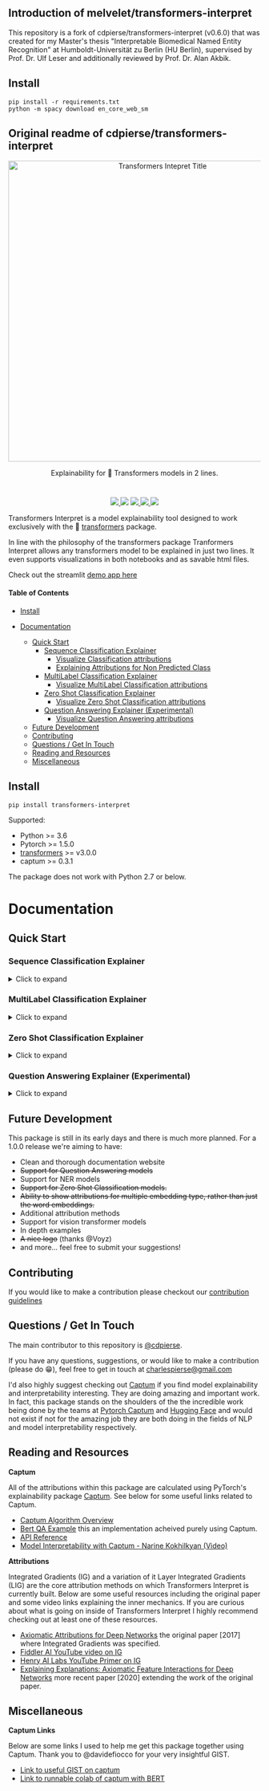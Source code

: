 ## Introduction of melvelet/transformers-interpret

This repository is a fork of cdpierse/transformers-interpret (v0.6.0) that was created for my Master's thesis "Interpretable Biomedical Named Entity Recognition" at Humboldt-Universität zu Berlin (HU Berlin), supervised by Prof. Dr. Ulf Leser and additionally reviewed by Prof. Dr. Alan Akbik.

## Install

```posh
pip install -r requirements.txt
python -m spacy download en_core_web_sm
```

## Original readme of cdpierse/transformers-interpret

<p align="center">
    <a id="transformers-intepret" href="#transformers-intepret">
        <img src="https://github.com/cdpierse/transformers-interpret/blob/master/images/tight%401920x_transparent.png" alt="Transformers Intepret Title" title="Transformers Intepret Title" width="600"/>
    </a>
</p>

<p align="center"> Explainability for 🤗 Transformers models in 2 lines.</p>

<h1 align="center"></h1>

<p align="center">
    <a href="https://opensource.org/licenses/Apache-2.0">
        <img src="https://img.shields.io/badge/License-Apache%202.0-blue.svg"/> 
    </a>
    <img src="./images/coverage.svg">
    <a href="https://github.com/cdpierse/transformers-interpret/releases">
        <img src="https://img.shields.io/pypi/v/transformers_interpret?label=version"/> 
    </a>
    <a href="https://app.circleci.com/pipelines/github/cdpierse/transformers-interpret">
        <img src="https://circleci.com/gh/cdpierse/transformers-interpret.svg?style=shield&circle-token=de18bfcb7476a5a47b8ad39b8cb1d61f5ae9ed52">
    </a>
        <a href="https://pepy.tech/project/transformers-interpret">
        <img src="https://static.pepy.tech/personalized-badge/transformers-interpret?period=total&units=abbreviation&left_color=black&right_color=brightgreen&left_text=Downloads">
    </a>
</p>

Transformers Interpret is a model explainability tool designed to work exclusively with the 🤗 [transformers][transformers] package.

In line with the philosophy of the transformers package Tranformers Interpret allows any transformers model to be explained in just two lines. It even supports visualizations in both notebooks and as savable html files.

Check out the streamlit [demo app here](https://share.streamlit.io/cdpierse/transformers-interpret-streamlit/main/app.py)

#### Table of Contents

- [Install](#install)

- [Documentation](#documentation)
  - [Quick Start](#quick-start)
    - [Sequence Classification Explainer](#sequence-classification-explainer)
      - [Visualize Classification attributions](#visualize-classification-attributions)
      - [Explaining Attributions for Non Predicted Class](#explaining-attributions-for-non-predicted-class)
    - [MultiLabel Classification Explainer](#sequence-classification-explainer)
      - [Visualize MultiLabel Classification attributions](#visualize-multilabel-attributions)
    - [Zero Shot Classification Explainer](#zero-shot-classification-explainer)
      - [Visualize Zero Shot Classification attributions](#visualize-zero-shot-classification-attributions)
    - [Question Answering Explainer (Experimental)](#question-answering-explainer-experimental)
      - [Visualize Question Answering attributions](#visualize-question-answering-attributions)
  - [Future Development](#future-development)
  - [Contributing](#contributing)
  - [Questions / Get In Touch](#questions--get-in-touch)
  - [Reading and Resources](#reading-and-resources)
  - [Miscellaneous](#miscellaneous)

<a name="install"/>

## Install

```posh
pip install transformers-interpret
```

Supported:

- Python >= 3.6
- Pytorch >= 1.5.0
- [transformers][transformers] >= v3.0.0
- captum >= 0.3.1

The package does not work with Python 2.7 or below.

# Documentation

## Quick Start


### Sequence Classification Explainer

<details><summary>Click to expand</summary>

Let's start by initializing a transformers' model and tokenizer, and running it through the `SequenceClassificationExplainer`.

For this example we are using `distilbert-base-uncased-finetuned-sst-2-english`, a distilbert model finetuned on a sentiment analysis task.

```python
from transformers import AutoModelForSequenceClassification, AutoTokenizer
model_name = "distilbert-base-uncased-finetuned-sst-2-english"
model = AutoModelForSequenceClassification.from_pretrained(model_name)
tokenizer = AutoTokenizer.from_pretrained(model_name)

# With both the model and tokenizer initialized we are now able to get explanations on an example text.

from transformers_interpret import SequenceClassificationExplainer
cls_explainer = SequenceClassificationExplainer(
    model,
    tokenizer)
word_attributions = cls_explainer("I love you, I like you")
```

Which will return the following list of tuples:

```python
>>> word_attributions
[('[CLS]', 0.0),
 ('i', 0.2778544699186709),
 ('love', 0.7792370723380415),
 ('you', 0.38560088858031094),
 (',', -0.01769750505546915),
 ('i', 0.12071898121557832),
 ('like', 0.19091105304734457),
 ('you', 0.33994871536713467),
 ('[SEP]', 0.0)]
```

Positive attribution numbers indicate a word contributes positively towards the predicted class, while negative numbers indicate a word contributes negatively towards the predicted class. Here we can see that **I love you** gets the most attention.

You can use `predicted_class_index` in case you'd want to know what the predicted class actually is:

```python
>>> cls_explainer.predicted_class_index
array(1)
```

And if the model has label names for each class, we can see these too using `predicted_class_name`:

```python
>>> cls_explainer.predicted_class_name
'POSITIVE'
```

#### Visualize Classification attributions

Sometimes the numeric attributions can be difficult to read particularly in instances where there is a lot of text. To help with that we also provide the `visualize()` method that utilizes Captum's in built viz library to create a HTML file highlighting the attributions.

If you are in a notebook, calls to the `visualize()` method will display the visualization in-line. Alternatively you can pass a filepath in as an argument and an HTML file will be created, allowing you to view the explanation HTML in your browser.

```python
cls_explainer.visualize("distilbert_viz.html")
```

<a href="https://github.com/cdpierse/transformers-interpret/blob/master/images/distilbert_example.png">
<img src="https://github.com/cdpierse/transformers-interpret/blob/master/images/distilbert_example.png" width="80%" height="80%" align="center"/>
</a>

#### Explaining Attributions for Non Predicted Class

Attribution explanations are not limited to the predicted class. Let's test a more complex sentence that contains mixed sentiments.

In the example below we pass `class_name="NEGATIVE"` as an argument indicating we would like the attributions to be explained for the **NEGATIVE** class regardless of what the actual prediction is. Effectively because this is a binary classifier we are getting the inverse attributions.

```python
cls_explainer = SequenceClassificationExplainer(model, tokenizer)
attributions = cls_explainer("I love you, I like you, I also kinda dislike you", class_name="NEGATIVE")
```

In this case, `predicted_class_name` still returns a prediction of the **POSITIVE** class, because the model has generated the same prediction but nonetheless we are interested in looking at the attributions for the negative class regardless of the predicted result.

```python
>>> cls_explainer.predicted_class_name
'POSITIVE'
```

But when we visualize the attributions we can see that the words "**...kinda dislike**" are contributing to a prediction of the "NEGATIVE"
class.

```python
cls_explainer.visualize("distilbert_negative_attr.html")
```

<a href="https://github.com/cdpierse/transformers-interpret/blob/master/images/distilbert_example_negative.png">
<img src="https://github.com/cdpierse/transformers-interpret/blob/master/images/distilbert_example_negative.png" width="80%" height="80%" align="center" />
</a>

Getting attributions for different classes is particularly insightful for multiclass problems as it allows you to inspect model predictions for a number of different classes and sanity-check that the model is "looking" at the right things.

For a detailed explanation of this example please checkout this [multiclass classification notebook.](notebooks/multiclass_classification_example.ipynb)


</details>

### MultiLabel Classification Explainer

<details><summary>Click to expand</summary>

This explainer is an extension of the `SequenceClassificationExplainer` and is thus compatible with all sequence classification models from the Transformers package. The key change in this explainer is that it caclulates attributions for each label in the model's config and returns a dictionary of word attributions w.r.t to each label. The `visualize()` method also displays a table of attributions with attributions calculated per label. 

```python
from transformers import AutoModelForSequenceClassification, AutoTokenizer
from transformers_interpret import MultiLabelClassificationExplainer

model_name = "j-hartmann/emotion-english-distilroberta-base"
model = AutoModelForSequenceClassification.from_pretrained(model_name)
tokenizer = AutoTokenizer.from_pretrained(model_name)


cls_explainer = MultiLabelClassificationExplainer(model, tokenizer)


word_attributions = cls_explainer("There were many aspects of the film I liked, but it was frightening and gross in parts. My parents hated it.")
```
This produces a dictionary of word attributions mapping labels to a list of tuples for each word and it's attribution score. 
<details><summary>Click to see word attribution dictionary</summary>

```python
>>> word_attributions
{'anger': [('<s>', 0.0),
           ('There', 0.09002208622000409),
           ('were', -0.025129709879675187),
           ('many', -0.028852677974079328),
           ('aspects', -0.06341968013631565),
           ('of', -0.03587626320752477),
           ('the', -0.014813095892961287),
           ('film', -0.14087587475098232),
           ('I', 0.007367876912617766),
           ('liked', -0.09816592066307557),
           (',', -0.014259517291745674),
           ('but', -0.08087144668471376),
           ('it', -0.10185214349220136),
           ('was', -0.07132244710777856),
           ('frightening', -0.4125361737439814),
           ('and', -0.021761663818889918),
           ('gross', -0.10423745223600908),
           ('in', -0.02383646952201854),
           ('parts', -0.027137622525091033),
           ('.', -0.02960415694062459),
           ('My', 0.05642774605113695),
           ('parents', 0.11146648216326158),
           ('hated', 0.8497975489280364),
           ('it', 0.05358116678115284),
           ('.', -0.013566277162080632),
           ('', 0.09293256725788422),
           ('</s>', 0.0)],
 'disgust': [('<s>', 0.0),
             ('There', -0.035296263203072),
             ('were', -0.010224922196739717),
             ('many', -0.03747571761725605),
             ('aspects', 0.007696321643436715),
             ('of', 0.0026740873113235107),
             ('the', 0.0025752851265661335),
             ('film', -0.040890035285783645),
             ('I', -0.014710007408208579),
             ('liked', 0.025696806663391577),
             (',', -0.00739107098314569),
             ('but', 0.007353791868893654),
             ('it', -0.00821368234753605),
             ('was', 0.005439709067819798),
             ('frightening', -0.8135974168445725),
             ('and', -0.002334953123414774),
             ('gross', 0.2366024374426269),
             ('in', 0.04314772995234148),
             ('parts', 0.05590472194035334),
             ('.', -0.04362554293972562),
             ('My', -0.04252694977895808),
             ('parents', 0.051580790911406944),
             ('hated', 0.5067406070057585),
             ('it', 0.0527491071885104),
             ('.', -0.008280280618652273),
             ('', 0.07412384603053103),
             ('</s>', 0.0)],
 'fear': [('<s>', 0.0),
          ('There', -0.019615758046045408),
          ('were', 0.008033402634196246),
          ('many', 0.027772367717635423),
          ('aspects', 0.01334130725685673),
          ('of', 0.009186049991879768),
          ('the', 0.005828877177384549),
          ('film', 0.09882910753644959),
          ('I', 0.01753565003544039),
          ('liked', 0.02062597344466885),
          (',', -0.004469530636560965),
          ('but', -0.019660439408176984),
          ('it', 0.0488084071292538),
          ('was', 0.03830859527501167),
          ('frightening', 0.9526443954511705),
          ('and', 0.02535156284103706),
          ('gross', -0.10635301961551227),
          ('in', -0.019190425328209065),
          ('parts', -0.01713006453323631),
          ('.', 0.015043169035757302),
          ('My', 0.017068079071414916),
          ('parents', -0.0630781275517486),
          ('hated', -0.23630028921273583),
          ('it', -0.056057044429020306),
          ('.', 0.0015102052077844612),
          ('', -0.010045048665404609),
          ('</s>', 0.0)],
 'joy': [('<s>', 0.0),
         ('There', 0.04881772670614576),
         ('were', -0.0379316152427468),
         ('many', -0.007955371089444285),
         ('aspects', 0.04437296429416574),
         ('of', -0.06407011137335743),
         ('the', -0.07331568926973099),
         ('film', 0.21588462483311055),
         ('I', 0.04885724513463952),
         ('liked', 0.5309510543276107),
         (',', 0.1339765195225006),
         ('but', 0.09394079060730279),
         ('it', -0.1462792330432028),
         ('was', -0.1358591558323458),
         ('frightening', -0.22184169339341142),
         ('and', -0.07504142930419291),
         ('gross', -0.005472075984252812),
         ('in', -0.0942152657437379),
         ('parts', -0.19345218754215965),
         ('.', 0.11096247277185402),
         ('My', 0.06604512262645984),
         ('parents', 0.026376541098236207),
         ('hated', -0.4988319510231699),
         ('it', -0.17532499366236615),
         ('.', -0.022609976138939034),
         ('', -0.43417114685294833),
         ('</s>', 0.0)],
 'neutral': [('<s>', 0.0),
             ('There', 0.045984598036642205),
             ('were', 0.017142566357474697),
             ('many', 0.011419348619472542),
             ('aspects', 0.02558593440287365),
             ('of', 0.0186162232003498),
             ('the', 0.015616416841815963),
             ('film', -0.021190511300570092),
             ('I', -0.03572427925026324),
             ('liked', 0.027062554960050455),
             (',', 0.02089914209290366),
             ('but', 0.025872618597570115),
             ('it', -0.002980407262316265),
             ('was', -0.022218157611174086),
             ('frightening', -0.2982516449116045),
             ('and', -0.01604643529040792),
             ('gross', -0.04573829263548096),
             ('in', -0.006511536166676108),
             ('parts', -0.011744224307968652),
             ('.', -0.01817041167875332),
             ('My', -0.07362312722231429),
             ('parents', -0.06910711601816408),
             ('hated', -0.9418903509267312),
             ('it', 0.022201795222373488),
             ('.', 0.025694319747309045),
             ('', 0.04276690822325994),
             ('</s>', 0.0)],
 'sadness': [('<s>', 0.0),
             ('There', 0.028237893283377526),
             ('were', -0.04489910545229568),
             ('many', 0.004996044977269471),
             ('aspects', -0.1231292680125582),
             ('of', -0.04552690725956671),
             ('the', -0.022077819961347042),
             ('film', -0.14155752357877663),
             ('I', 0.04135347872193571),
             ('liked', -0.3097732540526099),
             (',', 0.045114660009053134),
             ('but', 0.0963352125332619),
             ('it', -0.08120617610094617),
             ('was', -0.08516150809170213),
             ('frightening', -0.10386889639962761),
             ('and', -0.03931986389970189),
             ('gross', -0.2145059013625132),
             ('in', -0.03465423285571697),
             ('parts', -0.08676627134611635),
             ('.', 0.19025217371906333),
             ('My', 0.2582092561303794),
             ('parents', 0.15432351476960307),
             ('hated', 0.7262186310977987),
             ('it', -0.029160655114499095),
             ('.', -0.002758524253450406),
             ('', -0.33846410359182094),
             ('</s>', 0.0)],
 'surprise': [('<s>', 0.0),
              ('There', 0.07196110795254315),
              ('were', 0.1434314520711312),
              ('many', 0.08812238369489701),
              ('aspects', 0.013432396769890982),
              ('of', -0.07127508805657243),
              ('the', -0.14079766624810955),
              ('film', -0.16881201614906485),
              ('I', 0.040595668935112135),
              ('liked', 0.03239855530171577),
              (',', -0.17676382558158257),
              ('but', -0.03797939330341559),
              ('it', -0.029191325089641736),
              ('was', 0.01758013584108571),
              ('frightening', -0.221738963726823),
              ('and', -0.05126920277135527),
              ('gross', -0.33986913466614044),
              ('in', -0.018180366628697),
              ('parts', 0.02939418603252064),
              ('.', 0.018080129971003226),
              ('My', -0.08060162218059498),
              ('parents', 0.04351719139081836),
              ('hated', -0.6919028585285265),
              ('it', 0.0009574844165327357),
              ('.', -0.059473118237873344),
              ('', -0.465690452620123),
              ('</s>', 0.0)]}
```
</details>


#### Visualize MultiLabel Classification attributions

Sometimes the numeric attributions can be difficult to read particularly in instances where there is a lot of text. To help with that we also provide the `visualize()` method that utilizes Captum's in built viz library to create a HTML file highlighting the attributions. For this explainer attributions will be show w.r.t to each label. 

If you are in a notebook, calls to the `visualize()` method will display the visualization in-line. Alternatively you can pass a filepath in as an argument and an HTML file will be created, allowing you to view the explanation HTML in your browser.

```python
cls_explainer.visualize("multilabel_viz.html")
```

<a href="https://github.com/cdpierse/transformers-interpret/blob/master/images/multilabel_example.png">
<img src="https://github.com/cdpierse/transformers-interpret/blob/master/images/multilabel_example.png" width="80%" height="80%" align="center"/>
</a>


</details>

### Zero Shot Classification Explainer

<details><summary>Click to expand</summary>



_Models using this explainer must be previously trained on NLI classification downstream tasks and have a label in the model's config called either "entailment" or "ENTAILMENT"._

This explainer allows for attributions to be calculated for zero shot classification like models. In order to achieve this we use the same methodology employed by Hugging face. For those not familiar method employed by Hugging Face to achieve zero shot classification the way this works is by exploiting the "entailment" label of NLI models. Here is a [link](https://arxiv.org/abs/1909.00161) to a paper explaining more about it. A list of NLI models guaranteed to be compatible with this explainer can be found on the [model hub](https://huggingface.co/models?filter=pytorch&pipeline_tag=zero-shot-classification).

Let's start by initializing a transformers' sequence classification model and tokenizer trained specifically on a NLI task, and passing it to the ZeroShotClassificationExplainer.

For this example we are using `facebook/bart-large-mnli` which is a checkpoint for a bart-large model trained on the
[MNLI dataset](https://huggingface.co/datasets/multi_nli). This model typically predicts whether a sentence pair are an entailment, neutral, or a contradiction, however for zero-shot we only look the entailment label.

Notice that we pass our own custom labels `["finance", "technology", "sports"]` to the class instance. Any number of labels can be passed including as little as one. Whichever label scores highest for entailment can be accessed via `predicted_label`, however the attributions themselves are calculated for every label. If you want to see the attributions for a particular label it is recommended just to pass in that one label and then the attributions will be guaranteed to be calculated w.r.t. that label.

```python
from transformers import AutoModelForSequenceClassification, AutoTokenizer
from transformers_interpret import ZeroShotClassificationExplainer

tokenizer = AutoTokenizer.from_pretrained("facebook/bart-large-mnli")

model = AutoModelForSequenceClassification.from_pretrained("facebook/bart-large-mnli")


zero_shot_explainer = ZeroShotClassificationExplainer(model, tokenizer)


word_attributions = zero_shot_explainer(
    "Today apple released the new Macbook showing off a range of new features found in the proprietary silicon chip computer. ",
    labels = ["finance", "technology", "sports"],
)

```

Which will return the following dict of attribution tuple lists for each label:

```python
>>> word_attributions
{'finance': [('<s>', 0.0),
  ('Today', 0.0),
  ('apple', -0.016100065046282107),
  ('released', 0.3348383988281792),
  ('the', -0.8932952916127369),
  ('new', 0.14207183688642497),
  ('Mac', 0.016309545780430777),
  ('book', -0.06956802041125129),
  ('showing', -0.12661404114316252),
  ('off', -0.11470154900720078),
  ('a', -0.03299250484912159),
  ('range', -0.002532332125100561),
  ('of', -0.022451943898971004),
  ('new', -0.01859870581213379),
  ('features', -0.020774327263810944),
  ('found', -0.007734346326330102),
  ('in', 0.005100588658589585),
  ('the', 0.04711084622588314),
  ('proprietary', 0.046352064964644286),
  ('silicon', -0.0033502000158946127),
  ('chip', -0.010419324929115785),
  ('computer', -0.11507972995022273),
  ('.', 0.12237840300907425)],
 'technology': [('<s>', 0.0),
  ('Today', 0.0),
  ('apple', 0.22505152647747717),
  ('released', -0.16164146624851905),
  ('the', 0.5026975657258089),
  ('new', 0.052589263167955536),
  ('Mac', 0.2528325960993759),
  ('book', -0.06445090203729663),
  ('showing', -0.21204922293777534),
  ('off', 0.06319714817612732),
  ('a', 0.032048012090796815),
  ('range', 0.08553079346908955),
  ('of', 0.1409201107994034),
  ('new', 0.0515261917112576),
  ('features', -0.09656406466213506),
  ('found', 0.02336613296843605),
  ('in', -0.0011649894272190678),
  ('the', 0.14229640664777807),
  ('proprietary', -0.23169065661847646),
  ('silicon', 0.5963924257008087),
  ('chip', -0.19908474233975806),
  ('computer', 0.030620295844734646),
  ('.', 0.1995076958535378)],
 'sports': [('<s>', 0.0),
  ('Today', 0.0),
  ('apple', 0.1776618164760026),
  ('released', 0.10067773539491479),
  ('the', 0.4813466937627506),
  ('new', -0.018555244191949295),
  ('Mac', 0.016338241133536224),
  ('book', 0.39311969562943677),
  ('showing', 0.03579210145504227),
  ('off', 0.0016710813632476176),
  ('a', 0.04367940034297261),
  ('range', 0.06076859006993011),
  ('of', 0.11039711284328052),
  ('new', 0.003932416031994724),
  ('features', -0.009660883377622588),
  ('found', -0.06507586539836184),
  ('in', 0.2957812911667922),
  ('the', 0.1584106228974514),
  ('proprietary', 0.0005789280604917397),
  ('silicon', -0.04693795680472678),
  ('chip', -0.1699508539245465),
  ('computer', -0.4290823663975582),
  ('.', 0.469314992542427)]}
```

We can find out which label was predicted with:

```python
>>> zero_shot_explainer.predicted_label
'technology'
```

#### Visualize Zero Shot Classification attributions

For the `ZeroShotClassificationExplainer` the visualize() method returns a table similar to the `SequenceClassificationExplainer` but with attributions for every label.

```python
zero_shot_explainer.visualize("zero_shot.html")
```

<a href="https://github.com/cdpierse/transformers-interpret/blob/master/images/zero_shot_example.png">
<img src="https://github.com/cdpierse/transformers-interpret/blob/master/images/zero_shot_example.png" width="100%" height="100%" align="center" />
</a>

</details>

### Question Answering Explainer (Experimental)
    
<details><summary>Click to expand</summary>

_This is currently an experimental explainer under active development and is not yet fully tested. The explainers' API is subject to change as are the attribution methods, if you find any bugs please let me know._

Let's start by initializing a transformers' Question Answering model and tokenizer, and running it through the `QuestionAnsweringExplainer`.

For this example we are using `bert-large-uncased-whole-word-masking-finetuned-squad`, a bert model finetuned on a SQuAD.

```python
from transformers import AutoModelForQuestionAnswering, AutoTokenizer
from transformers_interpret import QuestionAnsweringExplainer

tokenizer = AutoTokenizer.from_pretrained("bert-large-uncased-whole-word-masking-finetuned-squad")
model = AutoModelForQuestionAnswering.from_pretrained("bert-large-uncased-whole-word-masking-finetuned-squad")

qa_explainer = QuestionAnsweringExplainer(
    model,
    tokenizer,
)

context = """
In Artificial Intelligence and machine learning, Natural Language Processing relates to the usage of machines to process and understand human language.
Many researchers currently work in this space.
"""

word_attributions = qa_explainer(
    "What is natural language processing ?",
    context,
)
```

Which will return the following dict containing word attributions for both the predicted start and end positions for the answer.

```python
>>> word_attributions
{'start': [('[CLS]', 0.0),
  ('what', 0.9177170660377296),
  ('is', 0.13382234898765258),
  ('natural', 0.08061747350142005),
  ('language', 0.013138062762511409),
  ('processing', 0.11135923869816286),
  ('?', 0.00858057388924361),
  ('[SEP]', -0.09646373141894966),
  ('in', 0.01545633993975799),
  ('artificial', 0.0472082598707737),
  ('intelligence', 0.026687249355110867),
  ('and', 0.01675371260058537),
  ('machine', -0.08429502436554961),
  ('learning', 0.0044827685126163355),
  (',', -0.02401013152520878),
  ('natural', -0.0016756080249823537),
  ('language', 0.0026815068421401885),
  ('processing', 0.06773157580722854),
  ('relates', 0.03884601576992908),
  ('to', 0.009783797821526368),
  ('the', -0.026650922910540952),
  ('usage', -0.010675019721821147),
  ('of', 0.015346787885898537),
  ('machines', -0.08278008270160107),
  ('to', 0.12861387892768839),
  ('process', 0.19540146386642743),
  ('and', 0.009942879959615826),
  ('understand', 0.006836894853320319),
  ('human', 0.05020451122579102),
  ('language', -0.012980795199301),
  ('.', 0.00804358248127772),
  ('many', 0.02259009321498161),
  ('researchers', -0.02351650942555469),
  ('currently', 0.04484573078852946),
  ('work', 0.00990399948294476),
  ('in', 0.01806961211334615),
  ('this', 0.13075899776164499),
  ('space', 0.004298315347838973),
  ('.', -0.003767904539347979),
  ('[SEP]', -0.08891544093454595)],
 'end': [('[CLS]', 0.0),
  ('what', 0.8227231947501547),
  ('is', 0.0586864942952253),
  ('natural', 0.0938903563379123),
  ('language', 0.058596976016400674),
  ('processing', 0.1632374290269829),
  ('?', 0.09695686057123237),
  ('[SEP]', -0.11644447033554006),
  ('in', -0.03769172371919206),
  ('artificial', 0.06736158404049886),
  ('intelligence', 0.02496399001288386),
  ('and', -0.03526028847762427),
  ('machine', -0.20846431491771975),
  ('learning', 0.00904892847529654),
  (',', -0.02949905488474854),
  ('natural', 0.011024507784743872),
  ('language', 0.0870741751282507),
  ('processing', 0.11482449622317169),
  ('relates', 0.05008962090922852),
  ('to', 0.04079118393166258),
  ('the', -0.005069048880616451),
  ('usage', -0.011992752445836278),
  ('of', 0.01715183316135495),
  ('machines', -0.29823535624026265),
  ('to', -0.0043760160855057925),
  ('process', 0.10503217484645223),
  ('and', 0.06840313586976698),
  ('understand', 0.057184000619403944),
  ('human', 0.0976805947708315),
  ('language', 0.07031163646606695),
  ('.', 0.10494566513897102),
  ('many', 0.019227154676079487),
  ('researchers', -0.038173913797800885),
  ('currently', 0.03916641120002003),
  ('work', 0.03705371672439422),
  ('in', -0.0003155975107591203),
  ('this', 0.17254932354022232),
  ('space', 0.0014311439625599323),
  ('.', 0.060637932829867736),
  ('[SEP]', -0.09186286505530596)]}
```

We can get the text span for the predicted answer with:

```python
>>> qa_explainer.predicted_answer
'usage of machines to process and understand human language'
```

#### Visualize Question Answering attributions

For the `QuestionAnsweringExplainer` the visualize() method returns a table with two rows. The first row represents the attributions for the answers' start position and the second row represents the attributions for the answers' end position.

```python
qa_explainer.visualize("bert_qa_viz.html")
```

<a href="https://github.com/cdpierse/transformers-interpret/blob/master/images/bert_qa_explainer.png">
<img src="https://github.com/cdpierse/transformers-interpret/blob/master/images/bert_qa_explainer.png" width="120%" height="120%" align="center" />
</a>

</details>

<a name="future"/>

## Future Development

This package is still in its early days and there is much more planned. For a 1.0.0 release we're aiming to have:

- Clean and thorough documentation website
- ~~Support for Question Answering models~~
- Support for NER models
- ~~Support for Zero Shot Classification models.~~
- ~~Ability to show attributions for multiple embedding type, rather than just the word embeddings.~~
- Additional attribution methods
- Support for vision transformer models
- In depth examples
- ~~A nice logo~~ (thanks @Voyz)
- and more... feel free to submit your suggestions!

<a name="contributing"/>

## Contributing

If you would like to make a contribution please checkout our [contribution guidelines](https://github.com/cdpierse/transformers-interpret/blob/master/CONTRIBUTING.md)

<a name="contact"/>

## Questions / Get In Touch

The main contributor to this repository is [@cdpierse](https://github.com/cdpierse).

If you have any questions, suggestions, or would like to make a contribution (please do 😁), feel free to get in touch at charlespierse@gmail.com

I'd also highly suggest checking out [Captum](https://captum.ai/) if you find model explainability and interpretability interesting. They are doing amazing and important work. In fact, this package stands on the shoulders of the the incredible work being done by the teams at [Pytorch Captum](https://captum.ai/) and [Hugging Face](https://huggingface.co/) and would not exist if not for the amazing job they are both doing in the fields of NLP and model interpretability respectively.

## Reading and Resources

<a name="reading-resources"/>

**Captum**

All of the attributions within this package are calculated using PyTorch's explainability package [Captum](https://captum.ai/). See below for some useful links related to Captum.

- [Captum Algorithm Overview](https://captum.ai/docs/algorithms)
- [Bert QA Example](https://captum.ai/tutorials/Bert_SQUAD_Interpret) this an implementation acheived purely using Captum.
- [API Reference](https://captum.ai/api/)
- [Model Interpretability with Captum - Narine Kokhilkyan (Video)](https://www.youtube.com/watch?v=iVSIFm0UN9I)

**Attributions**

Integrated Gradients (IG) and a variation of it Layer Integrated Gradients (LIG) are the core attribution methods on which Transformers Interpret is currently built. Below are some useful resources including the original paper and some video links explaining the inner mechanics. If you are curious about what is going on inside of Transformers Interpret I highly recommend checking out at least one of these resources.

- [Axiomatic Attributions for Deep Networks](https://arxiv.org/abs/1703.01365) the original paper [2017] where Integrated Gradients was specified.
- [Fiddler AI YouTube video on IG](https://www.youtube.com/watch?v=9AaDc35JYiI)
- [Henry AI Labs YouTube Primer on IG](https://www.youtube.com/watch?v=MB8KYX5UzKw)
- [Explaining Explanations: Axiomatic Feature Interactions for Deep Networks](http://export.arxiv.org/abs/2002.04138) more recent paper [2020] extending the work of the original paper.

## Miscellaneous

**Captum Links**

Below are some links I used to help me get this package together using Captum. Thank you to @davidefiocco for your very insightful GIST.

- [Link to useful GIST on captum](https://gist.github.com/davidefiocco/3e1a0ed030792230a33c726c61f6b3a5)
- [Link to runnable colab of captum with BERT](https://colab.research.google.com/drive/1snFbxdVDtL3JEFW7GNfRs1PZKgNHfoNz)

[transformers]: https://huggingface.co/transformers/
